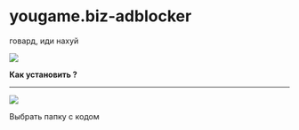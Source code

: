 # yougame.biz-adblocker
говард, иди нахуй

<img src="https://i.postimg.cc/760p7FwX/MainLogo.png">   

<strong>Как установить ?</strong>   
<hr>  
<img src="https://i.postimg.cc/rmsDw9T8/2025-08-13-153019.png">

Выбрать папку с кодом
